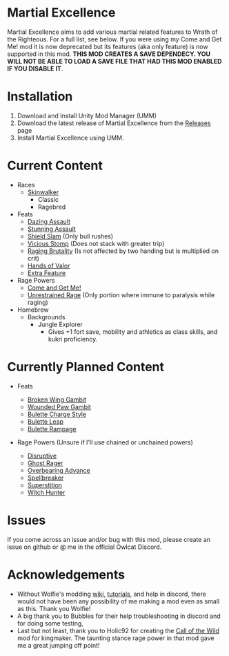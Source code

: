 
# Martial Excellence

Martial Excellence aims to add various martial related features to Wrath of the Righteous. For a full list, see below. If you were using my Come and Get Me! mod it is now deprecated but its features (aka only feature) is now supported in this mod. **THIS MOD CREATES A SAVE DEPENDECY. YOU WILL NOT BE ABLE TO LOAD A SAVE FILE THAT HAD THIS MOD ENABLED IF YOU DISABLE IT**.


# Installation

1. Download and Install Unity Mod Manager (UMM)
2. Download the latest release of Martial Excellence from the [Releases](https://github.com/Envibel/MartialExcellence/releases) page
3. Install Martial Excellence using UMM.

# Current Content
* Races
	* [Skinwalker](https://www.d20pfsrd.com/races/other-races/more-races/standard-races-1-10-rp/skinwalkers-10-rp/)
		* Classic
		* Ragebred
* Feats
	* [Dazing Assault](https://www.d20pfsrd.com/feats/combat-feats/dazing-assault-combat/)
	* [Stunning Assault](https://www.d20pfsrd.com/feats/combat-feats/stunning-assault-combat/)
	* [Shield Slam](https://www.d20pfsrd.com/feats/combat-feats/shield-slam-combat/) (Only bull rushes)
	* [Vicious Stomp](https://www.d20pfsrd.com/feats/combat-feats/vicious-stomp-combat/) (Does not stack with greater trip)
	* [Raging Brutality](https://www.d20pfsrd.com/feats/general-feats/raging-brutality/) (Is not affected by two handing but is multiplied on crit)
	* [Hands of Valor](https://www.aonprd.com/FeatDisplay.aspx?ItemName=Hands%20of%20Valor)
	* [Extra Feature](https://www.d20pfsrd.com/feats/general-feats/extra-feature)
* Rage Powers
	* [Come and Get Me!](https://www.d20pfsrd.com/classes/core-classes/barbarian/rage-powers/paizo-rage-powers/come-and-get-me-ex/)
	* [Unrestrained Rage](https://www.d20pfsrd.com/classes/core-classes/barbarian/rage-powers/paizo-rage-powers/unrestrained-rage/) (Only portion where immune to paralysis while raging)
* Homebrew
	* Backgrounds
		* Jungle Explorer
			* Gives +1 fort save, mobility and athletics as class skills, and kukri proficiency.

# Currently Planned Content
* Feats
	* [Broken Wing Gambit](https://www.d20pfsrd.com/feats/combat-feats/broken-wing-gambit-combat-teamwork)
	* [Wounded Paw Gambit](https://www.d20pfsrd.com/feats/combat-feats/wounded-paw-gambit-combat-teamwork/)
	* [Bulette Charge Style](https://www.d20pfsrd.com/feats/combat-feats/bulette-charge-style-combat-style)
	* [Bulette Leap](https://www.d20pfsrd.com/feats/combat-feats/bulette-leap-combat)
	* [Bulette Rampage](https://www.d20pfsrd.com/feats/combat-feats/bulette-rampage-combat/)

* Rage Powers (Unsure if I'll use chained or unchained powers)
	* [Disruptive](https://www.d20pfsrd.com/classes/core-classes/barbarian/rage-powers/paizo-rage-powers/disruptive)
	* [Ghost Rager](https://www.d20pfsrd.com/classes/core-classes/barbarian/rage-powers/paizo-rage-powers/ghost-rager-su/)
	* [Overbearing Advance](https://www.d20pfsrd.com/classes/core-classes/barbarian/rage-powers/paizo-rage-powers/overbearing-advance-ex)
	* [Spellbreaker](https://www.d20pfsrd.com/classes/core-classes/barbarian/rage-powers/paizo-rage-powers/spellbreaker)
	* [Superstition](https://www.d20pfsrd.com/classes/core-classes/barbarian/rage-powers/paizo-rage-powers/superstition-ex)
	* [Witch Hunter](https://www.d20pfsrd.com/classes/core-classes/barbarian/rage-powers/paizo-rage-powers/witch-hunter-ex/)
# Issues

If you come across an issue and/or bug with this mod, please create an issue on github or @ me in the official Owlcat Discord.

# Acknowledgements

* Without Wolfie's modding [wiki](https://github.com/WittleWolfie/OwlcatModdingWiki/wiki), [tutorials](https://wittlewolfie.github.io/WW-Blueprint-Core/articles/intro.html), and help in discord, there would not have been any possibility of me making a mod even as small as this. Thank you Wolfie!
* A big thank you to Bubbles for their help troubleshooting in discord and for doing some testing,
* Last but not least, thank you to Holic92 for creating the [Call of the Wild](https://www.nexusmods.com/pathfinderkingmaker/mods/112) mod for kingmaker. The taunting stance rage power in that mod gave me a great jumping off point!
